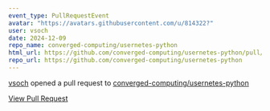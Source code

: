 ```yaml
---
event_type: PullRequestEvent
avatar: "https://avatars.githubusercontent.com/u/814322?"
user: vsoch
date: 2024-12-09
repo_name: converged-computing/usernetes-python
html_url: https://github.com/converged-computing/usernetes-python/pull/3
repo_url: https://github.com/converged-computing/usernetes-python
---
```


<a href='https://github.com/vsoch' target='_blank'>vsoch</a> opened a pull request to <a href='https://github.com/converged-computing/usernetes-python' target='_blank'>converged-computing/usernetes-python</a>

<a href='https://github.com/converged-computing/usernetes-python/pull/3' target='_blank'>View Pull Request</a>